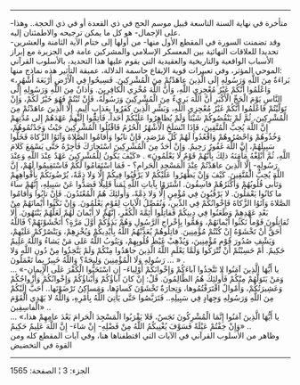 ------------------------------------------------------------------------

متأخرة في نهاية السنة التاسعة قبيل موسم الحج في ذي القعدة أو في ذي
الحجة.. وهذا- على الإجمال- هو كل ما يمكن ترجيحه والاطمئنان إليه.  
وقد تضمنت السورة في المقطع الأول منها- من أولها إلى ختام الآية الثامنة
والعشرين- تحديدا للعلاقات النهائية بين المعسكر الإسلامي والمشركين عامة
في الجزيرة مع إبراز الأسباب الواقعية والتاريخية والعقيدية التي يقوم
عليها هذا التحديد، بالأسلوب القرآني الموحي المؤثر، وفي تعبيرات قوية
الإيقاع حاسمة الدلالة، عميقة التأثير هذه نماذج منها:  
«بَراءَةٌ مِنَ اللَّهِ وَرَسُولِهِ إِلَى الَّذِينَ عاهَدْتُمْ مِنَ الْمُشْرِكِينَ. فَسِيحُوا فِي الْأَرْضِ
أَرْبَعَةَ أَشْهُرٍ، وَاعْلَمُوا أَنَّكُمْ غَيْرُ مُعْجِزِي اللَّهِ، وَأَنَّ اللَّهَ مُخْزِي الْكافِرِينَ. وَأَذانٌ
مِنَ اللَّهِ وَرَسُولِهِ إِلَى النَّاسِ يَوْمَ الْحَجِّ الْأَكْبَرِ أَنَّ اللَّهَ بَرِيءٌ مِنَ الْمُشْرِكِينَ
وَرَسُولُهُ، فَإِنْ تُبْتُمْ فَهُوَ خَيْرٌ لَكُمْ، وَإِنْ تَوَلَّيْتُمْ فَاعْلَمُوا أَنَّكُمْ غَيْرُ مُعْجِزِي اللَّهِ،
وَبَشِّرِ الَّذِينَ كَفَرُوا بِعَذابٍ أَلِيمٍ. إِلَّا الَّذِينَ عاهَدْتُمْ مِنَ الْمُشْرِكِينَ، ثُمَّ لَمْ يَنْقُصُوكُمْ
شَيْئاً وَلَمْ يُظاهِرُوا عَلَيْكُمْ أَحَداً، فَأَتِمُّوا إِلَيْهِمْ عَهْدَهُمْ إِلى مُدَّتِهِمْ إِنَّ اللَّهَ يُحِبُّ
الْمُتَّقِينَ، فَإِذَا انْسَلَخَ الْأَشْهُرُ الْحُرُمُ فَاقْتُلُوا الْمُشْرِكِينَ حَيْثُ وَجَدْتُمُوهُمْ، وَخُذُوهُمْ
وَاحْصُرُوهُمْ وَاقْعُدُوا لَهُمْ كُلَّ مَرْصَدٍ، فَإِنْ تابُوا وَأَقامُوا الصَّلاةَ وَآتَوُا الزَّكاةَ
فَخَلُّوا سَبِيلَهُمْ، إِنَّ اللَّهَ غَفُورٌ رَحِيمٌ. وَإِنْ أَحَدٌ مِنَ الْمُشْرِكِينَ اسْتَجارَكَ فَأَجِرْهُ حَتَّى
يَسْمَعَ كَلامَ اللَّهِ، ثُمَّ أَبْلِغْهُ مَأْمَنَهُ ذلِكَ بِأَنَّهُمْ قَوْمٌ لا يَعْلَمُونَ» . «كَيْفَ يَكُونُ
لِلْمُشْرِكِينَ عَهْدٌ عِنْدَ اللَّهِ وَعِنْدَ رَسُولِهِ- إِلَّا الَّذِينَ عاهَدْتُمْ عِنْدَ الْمَسْجِدِ الْحَرامِ؟ -
فَمَا اسْتَقامُوا لَكُمْ فَاسْتَقِيمُوا لَهُمْ، إِنَّ اللَّهَ يُحِبُّ الْمُتَّقِينَ. كَيْفَ وَإِنْ يَظْهَرُوا
عَلَيْكُمْ لا يَرْقُبُوا فِيكُمْ إِلًّا وَلا ذِمَّةً، يُرْضُونَكُمْ بِأَفْواهِهِمْ وَتَأْبى قُلُوبُهُمْ وَأَكْثَرُهُمْ
فاسِقُونَ. اشْتَرَوْا بِآياتِ اللَّهِ ثَمَناً قَلِيلًا فَصَدُّوا عَنْ سَبِيلِهِ، إِنَّهُمْ ساءَ ما كانُوا
يَعْمَلُونَ. لا يَرْقُبُونَ فِي مُؤْمِنٍ إِلًّا وَلا ذِمَّةً، وَأُولئِكَ هُمُ الْمُعْتَدُونَ. فَإِنْ تابُوا
وَأَقامُوا الصَّلاةَ وَآتَوُا الزَّكاةَ فَإِخْوانُكُمْ فِي الدِّينِ، وَنُفَصِّلُ الْآياتِ لِقَوْمٍ يَعْلَمُونَ.
وَإِنْ نَكَثُوا أَيْمانَهُمْ مِنْ بَعْدِ عَهْدِهِمْ وَطَعَنُوا فِي دِينِكُمْ فَقاتِلُوا أَئِمَّةَ الْكُفْرِ، إِنَّهُمْ
لا أَيْمانَ لَهُمْ لَعَلَّهُمْ يَنْتَهُونَ. أَلا تُقاتِلُونَ قَوْماً نَكَثُوا أَيْمانَهُمْ، وَهَمُّوا بِإِخْراجِ
الرَّسُولِ وَهُمْ بَدَؤُكُمْ أَوَّلَ مَرَّةٍ؟ أَتَخْشَوْنَهُمْ؟ فَاللَّهُ أَحَقُّ أَنْ تَخْشَوْهُ إِنْ كُنْتُمْ مُؤْمِنِينَ.
قاتِلُوهُمْ يُعَذِّبْهُمُ اللَّهُ بِأَيْدِيكُمْ وَيُخْزِهِمْ، وَيَنْصُرْكُمْ عَلَيْهِمْ، وَيَشْفِ صُدُورَ قَوْمٍ مُؤْمِنِينَ،
وَيُذْهِبْ غَيْظَ قُلُوبِهِمْ، وَيَتُوبُ اللَّهُ عَلى مَنْ يَشاءُ وَاللَّهُ عَلِيمٌ حَكِيمٌ. أَمْ حَسِبْتُمْ أَنْ
تُتْرَكُوا وَلَمَّا يَعْلَمِ اللَّهُ الَّذِينَ جاهَدُوا مِنْكُمْ وَلَمْ يَتَّخِذُوا مِنْ دُونِ اللَّهِ وَلا رَسُولِهِ
وَلَا الْمُؤْمِنِينَ وَلِيجَةً؟ وَاللَّهُ خَبِيرٌ بِما تَعْمَلُونَ ... » .  
... «يا أَيُّهَا الَّذِينَ آمَنُوا لا تَتَّخِذُوا آباءَكُمْ وَإِخْوانَكُمْ أَوْلِياءَ- إِنِ اسْتَحَبُّوا
الْكُفْرَ عَلَى الْإِيمانِ- وَمَنْ يَتَوَلَّهُمْ مِنْكُمْ فَأُولئِكَ هُمُ الظَّالِمُونَ. قُلْ: إِنْ كانَ آباؤُكُمْ
وَأَبْناؤُكُمْ وَإِخْوانُكُمْ وَأَزْواجُكُمْ وَعَشِيرَتُكُمْ، وَأَمْوالٌ اقْتَرَفْتُمُوها، وَتِجارَةٌ تَخْشَوْنَ
كَسادَها، وَمَساكِنُ تَرْضَوْنَها.. أَحَبَّ إِلَيْكُمْ مِنَ اللَّهِ وَرَسُولِهِ وَجِهادٍ فِي سَبِيلِهِ..
فَتَرَبَّصُوا حَتَّى يَأْتِيَ اللَّهُ بِأَمْرِهِ، وَاللَّهُ لا يَهْدِي الْقَوْمَ الْفاسِقِينَ» ..  
... «يا أَيُّهَا الَّذِينَ آمَنُوا إِنَّمَا الْمُشْرِكُونَ نَجَسٌ، فَلا يَقْرَبُوا الْمَسْجِدَ الْحَرامَ بَعْدَ
عامِهِمْ هذا، وَإِنْ خِفْتُمْ عَيْلَةً فَسَوْفَ يُغْنِيكُمُ اللَّهُ مِنْ فَضْلِهِ- إِنْ شاءَ- إِنَّ اللَّهَ عَلِيمٌ
حَكِيمٌ» ..  
وظاهر من الأسلوب القرآني في الآيات التي اقتطفناها هنا، وفي آيات المقطع
كله ومن القوة في التخضيض

------------------------------------------------------------------------

الجزء: 3 ¦ الصفحة: 1565
